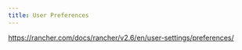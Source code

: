 ```yaml
---
title: User Preferences
---
```


https://rancher.com/docs/rancher/v2.6/en/user-settings/preferences/